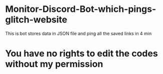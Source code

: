 # Monitor-Discord-Bot-which-pings-glitch-website
This is bot stores data in JSON file and ping all the saved links in 4 min


# You have no rights to edit the codes without my permission
